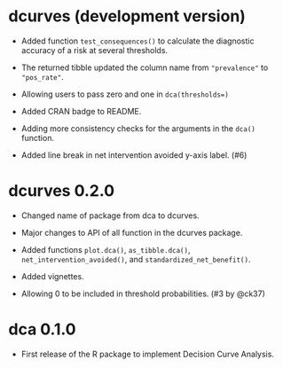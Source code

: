 # dcurves (development version)

* Added function `test_consequences()` to calculate the diagnostic accuracy of a risk at several thresholds.

* The returned tibble updated the column name from `"prevalence"` to `"pos_rate"`.

* Allowing users to pass zero and one in `dca(thresholds=)`

* Added CRAN badge to README.

* Adding more consistency checks for the arguments in the `dca()` function.

* Added line break in net intervention avoided y-axis label. (#6)

# dcurves 0.2.0

* Changed name of package from dca to dcurves.

* Major changes to API of all function in the dcurves package.

* Added functions `plot.dca()`, `as_tibble.dca()`, `net_intervention_avoided()`, and `standardized_net_benefit()`.

* Added vignettes.

* Allowing 0 to be included in threshold probabilities. (#3 by @ck37)

# dca 0.1.0

* First release of the R package to implement Decision Curve Analysis.
